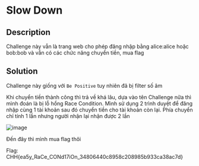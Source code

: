 # Slow Down #
## Description ##
Challenge này vẫn là trang web cho phép đăng nhập bằng alice:alice hoặc bob:bob và vẫn có các chức năng chuyển tiền, mua flag
## Solution ##
Challenge này giống với `Be Positive` tuy nhiên đã bị filter số âm

Khi chuyển tiền thành công thì trả về khá lâu, dựa vào tên Challenge nữa thì mình đoán là bị lỗ hổng Race Condition. Mình sử dụng 2 trình duyệt để đăng nhập cùng 1 tài khoản sau đó chuyển tiền cho tài khoản còn lại. Phía chuyển chỉ tính 1 lần nhưng người nhận lại nhận được 2 lần

![image](https://user-images.githubusercontent.com/108949637/269591610-a089a0f4-5903-4e2d-865e-594dae3f2a75.png)

Đến đây thì mình mua flag thôi

Flag: CHH{ea5y_RaCe_CONd17iOn_34806440c8958c208985b933ca38ac7d}
